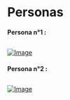 # Personas

#### Persona n°1 : 

##

[![Image](https://i.goopics.net/46jxga.png)](https://goopics.net/i/46jxga)

#### Persona n°2 : 

##

[![Image](https://i.goopics.net/7927ln.png)](https://goopics.net/i/7927ln)
